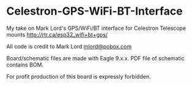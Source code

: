 # Celestron-GPS-WiFi-BT-Interface
My take on Mark Lord's GPS/WiFi/BT interface for Celestron Telescope mounts http://rtr.ca/esp32_wifi+bt+gps/

All code is credit to Mark Lord mlord@pobox.com

Board/schematic files are made with Eagle 9.x.x. PDF file of schematic contains BOM.

For profit production of this board is expressly forbidden.



